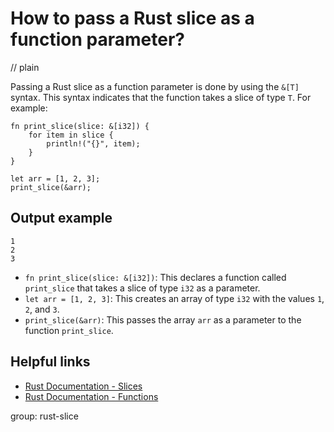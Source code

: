 # How to pass a Rust slice as a function parameter?
// plain

Passing a Rust slice as a function parameter is done by using the `&[T]` syntax. This syntax indicates that the function takes a slice of type `T`. For example:

```
fn print_slice(slice: &[i32]) {
    for item in slice {
        println!("{}", item);
    }
}

let arr = [1, 2, 3];
print_slice(&arr);
```

## Output example

```
1
2
3
```

- `fn print_slice(slice: &[i32])`: This declares a function called `print_slice` that takes a slice of type `i32` as a parameter.
- `let arr = [1, 2, 3]`: This creates an array of type `i32` with the values `1`, `2`, and `3`.
- `print_slice(&arr)`: This passes the array `arr` as a parameter to the function `print_slice`.

## Helpful links
- [Rust Documentation - Slices](https://doc.rust-lang.org/book/ch04-03-slices.html)
- [Rust Documentation - Functions](https://doc.rust-lang.org/book/ch03-03-how-functions-work.html)

group: rust-slice